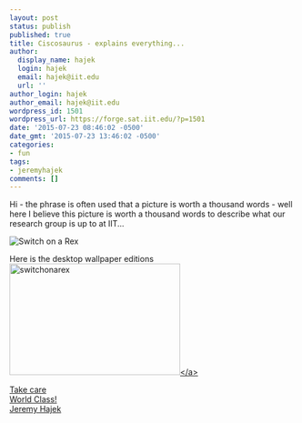 ```yaml
---
layout: post
status: publish
published: true
title: Ciscosaurus - explains everything...
author:
  display_name: hajek
  login: hajek
  email: hajek@iit.edu
  url: ''
author_login: hajek
author_email: hajek@iit.edu
wordpress_id: 1501
wordpress_url: https://forge.sat.iit.edu/?p=1501
date: '2015-07-23 08:46:02 -0500'
date_gmt: '2015-07-23 13:46:02 -0500'
categories:
- fun
tags:
- jeremyhajek
comments: []  
---
```

<p>Hi - the phrase is often used that a picture is worth a thousand words - well here I believe this picture is worth a thousand words to describe what our research group is up to at IIT...</p>

![*Switch on a Rex*](/assets/2015/07/image-300x255.png "Switch on a Rex")

<p>Here is the desktop wallpaper editions<br />
<a href="/assets/2015&#47;07&#47;switchonarex.png"><img src="/assets/2015&#47;07&#47;switchonarex-300x196.png" alt="switchonarex" width="300" height="196" class="alignnone size-medium wp-image-1505" &#47;><&#47;a></p>
<p>Take care<br />
World Class!<br />
Jeremy Hajek</p>
